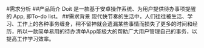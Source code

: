 #需求分析
##产品简介
Doit 是一款基于安卓操作系统、为用户提供待办事项提醒的 App, 即To-do list。
##需求背景
现代快节奏的生活中，人们往往被生活、学习、工作上的各种事务缠身，稍不留神就会遗漏某些事情而损失了更多的时间和经历，所以一款简单易用的待办清单App能极大的帮助广大用户管理自己的事务，以提高工作学习效率。
##